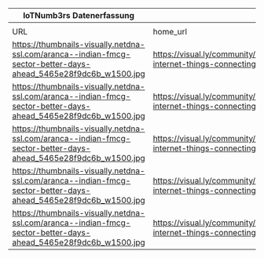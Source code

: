 |IoTNumb3rs Datenerfassung|||||||||||
| ---- | ---- | ---- | ---- | ---- | ---- | ---- | ---- | ---- | ---- | ---- |
||||||||||||
|URL|home_url|filename|device_class|device_count|market_class|market_volume|prognosis_year|publication_year|authorship_class|Dropbox folder|
|https://thumbnails-visually.netdna-ssl.com/aranca--indian-fmcg-sector-better-days-ahead_5465e28f9dc6b_w1500.jpg|https://visual.ly/community/infographic/business/aranca-internet-things-connecting-everything|file14_aranca--indian-fmcg-sector-better-days-ahead_5465e28f9dc6b_w1500.jpg|generic IoT|28000000000|||2020|2014|company|marielledemuth/20181223-1200|
|https://thumbnails-visually.netdna-ssl.com/aranca--indian-fmcg-sector-better-days-ahead_5465e28f9dc6b_w1500.jpg|https://visual.ly/community/infographic/business/aranca-internet-things-connecting-everything|file14_aranca--indian-fmcg-sector-better-days-ahead_5465e28f9dc6b_w1500.jpg|||value|7.1E+12|2020|2014|company|marielledemuth/20181223-1200|
|https://thumbnails-visually.netdna-ssl.com/aranca--indian-fmcg-sector-better-days-ahead_5465e28f9dc6b_w1500.jpg|https://visual.ly/community/infographic/business/aranca-internet-things-connecting-everything|file14_aranca--indian-fmcg-sector-better-days-ahead_5465e28f9dc6b_w1500.jpg|generic IoT|6000000000|||2012|2014|company|marielledemuth/20181223-1200|
|https://thumbnails-visually.netdna-ssl.com/aranca--indian-fmcg-sector-better-days-ahead_5465e28f9dc6b_w1500.jpg|https://visual.ly/community/infographic/business/aranca-internet-things-connecting-everything|file14_aranca--indian-fmcg-sector-better-days-ahead_5465e28f9dc6b_w1500.jpg|||size|1.9E+12|2013|2014|company|marielledemuth/20181223-1200|
|https://thumbnails-visually.netdna-ssl.com/aranca--indian-fmcg-sector-better-days-ahead_5465e28f9dc6b_w1500.jpg|https://visual.ly/community/infographic/business/aranca-internet-things-connecting-everything|file14_aranca--indian-fmcg-sector-better-days-ahead_5465e28f9dc6b_w1500.jpg|||size|7.1E+12|2020|2014|company|marielledemuth/20181223-1200|
